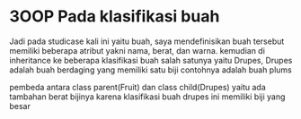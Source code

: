 # 3OOP Pada klasifikasi buah

Jadi pada studicase kali ini yaitu buah, saya mendefinisikan buah tersebut memiliki beberapa atribut yakni nama, berat, dan warna. kemudian di inheritance ke beberapa klasifikasi buah salah satunya yaitu Drupes, Drupes adalah buah berdaging yang memiliki satu biji contohnya adalah buah plums

pembeda antara class parent(Fruit) dan class child(Drupes) yaitu ada tambahan berat bijinya karena klasifikasi buah drupes ini memiliki biji yang besar